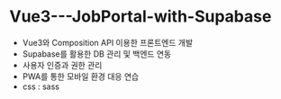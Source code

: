 # Vue3---JobPortal-with-Supabase

- Vue3와 Composition API 이용한 프론트엔드 개발
- Supabase를 활용한 DB 관리 및 백엔드 연동
- 사용자 인증과 권한 관리
- PWA를 통한 모바일 환경 대응 연습
- css : sass

